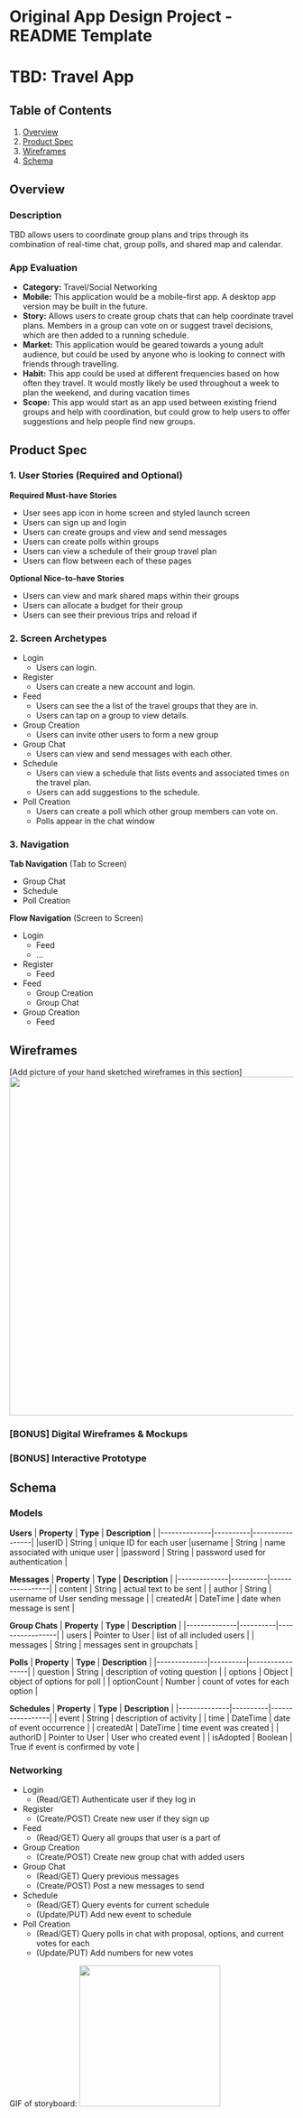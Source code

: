 Original App Design Project - README Template
===

# TBD: Travel App

## Table of Contents
1. [Overview](#Overview)
1. [Product Spec](#Product-Spec)
1. [Wireframes](#Wireframes)
2. [Schema](#Schema)

## Overview
### Description
TBD allows users to coordinate group plans and trips through its combination of real-time chat, group polls, and shared map and calendar.

### App Evaluation
- **Category:** Travel/Social Networking
- **Mobile:** This application would be a mobile-first app. A desktop app version may be built in the future.
- **Story:** Allows users to create group chats that can help coordinate travel plans. Members in a group can vote  on or suggest travel decisions, which are then added to a running schedule. 
- **Market:** This application would be geared towards a young adult audience, but could be used by anyone who is looking to connect with friends through travelling.
- **Habit:** This app could be used at different frequencies based on how often they travel. It would mostly likely be used throughout a week to plan the weekend, and during vacation times  
- **Scope:** This app would start as an app used between existing friend groups and help with coordination, but could grow to help users to offer suggestions and help people find new groups. 

## Product Spec

### 1. User Stories (Required and Optional)

**Required Must-have Stories**

* User sees app icon in home screen and styled launch screen
* Users can sign up and login
* Users can create groups and view and send messages
* Users can create polls within groups
* Users can view a schedule of their group travel plan
* Users can flow between each of these pages

**Optional Nice-to-have Stories**

* Users can view and mark shared maps within their groups 
* Users can allocate a budget for their group
* Users can see their previous trips and reload if 

### 2. Screen Archetypes

* Login
    * Users can login.
* Register 
   * Users can create a new account and login.
* Feed
   * Users can see the a list of the travel groups that they are in.
   * Users can tap on a group to view details.
* Group Creation
    * Users can invite other users to form a new group
* Group Chat
    * Users can view and send messages with each other.
* Schedule
    * Users can view a schedule that lists events and associated times on the travel plan.
    * Users can add suggestions to the schedule.
* Poll Creation
    * Users can create a poll which other group members can vote on.
    * Polls appear in the chat window


### 3. Navigation

**Tab Navigation** (Tab to Screen)

* Group Chat
* Schedule
* Poll Creation

**Flow Navigation** (Screen to Screen)

* Login
   * Feed
   * ...
* Register
   * Feed
* Feed
    * Group Creation
    * Group Chat
* Group Creation
    * Feed

## Wireframes
[Add picture of your hand sketched wireframes in this section]
<img src="YOUR_WIREFRAME_IMAGE_URL" width=600>

### [BONUS] Digital Wireframes & Mockups

### [BONUS] Interactive Prototype

## Schema 

### Models
**Users**
| **Property** | **Type** | **Description** |
|--------------|----------|-----------------|
|userID | String | unique ID for each user
|username | String | name associated with unique user |
|password | String | password used for authentication |


**Messages**
| **Property** | **Type** | **Description** |
|--------------|----------|-----------------|
| content | String | actual text to be sent |
| author | String | username of User sending message |
| createdAt | DateTime | date when message is sent |


**Group Chats**
| **Property** | **Type** | **Description** |
|--------------|----------|-----------------|
| users | Pointer to User | list of all included users |
| messages | String | messages sent in groupchats |

**Polls**
| **Property** | **Type** | **Description** |
|--------------|----------|-----------------|
| question | String | description of voting question |
| options | Object | object of options for poll |
| optionCount | Number | count of votes for each option |

**Schedules**
| **Property** | **Type** | **Description** |
|--------------|----------|-----------------|
| event | String | description of activity |
| time | DateTime | date of event occurrence |
| createdAt | DateTime | time event was created |
| authorID | Pointer to User | User who created event |
| isAdopted | Boolean | True if event is confirmed by vote |

### Networking
* Login
    * (Read/GET) Authenticate user if they log in
* Register 
   * (Create/POST) Create new user if they sign up
* Feed
   * (Read/GET) Query all groups that user is a part of
* Group Creation
    * (Create/POST) Create new group chat with added users
* Group Chat
    * (Read/GET) Query previous messages
    * (Create/POST) Post a new messages to send
* Schedule
    * (Read/GET) Query events for current schedule
    * (Update/PUT) Add new event to schedule 
* Poll Creation
    * (Read/GET) Query polls in chat with proposal, options, and current votes for each
    * (Update/PUT) Add numbers for new votes

GIF of storyboard: 
<img src="Yhttp://g.recordit.co/PpGCSsn2Ky.gif" width=250><br>

